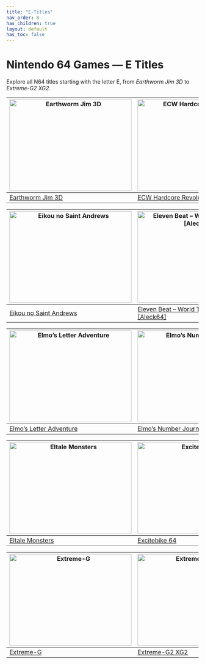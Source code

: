 ```yaml
---
title: "E-Titles"
nav_order: 8
has_children: true
layout: default
has_toc: false
---
```


# Nintendo 64 Games — E Titles

Explore all N64 titles starting with the letter E, from *Earthworm Jim 3D* to *Extreme-G2 XG2*.

| <a href="e/earthworm-jim-3d"><img src="https://placeholder.image/earthworm-jim-3d.jpg" width="320" height="240" alt="Earthworm Jim 3D"/></a> | <a href="e/ecw-hardcore-revolution"><img src="https://placeholder.image/ecw-hardcore-revolution.jpg" width="320" height="240" alt="ECW Hardcore Revolution"/></a> |
|---|---|
| [Earthworm Jim 3D](e/earthworm-jim-3d) | [ECW Hardcore Revolution](e/ecw-hardcore-revolution) |

| <a href="e/eikou-no-saint-andrews"><img src="https://placeholder.image/eikou-no-saint-andrews.jpg" width="320" height="240" alt="Eikou no Saint Andrews"/></a> | <a href="e/eleven-beat-world-tournament-aleck64"><img src="https://placeholder.image/eleven-beat-world-tournament-aleck64.jpg" width="320" height="240" alt="Eleven Beat – World Tournament [Aleck64]"/></a> |
|---|---|
| [Eikou no Saint Andrews](e/eikou-no-saint-andrews) | [Eleven Beat – World Tournament [Aleck64]](e/eleven-beat-world-tournament-aleck64) |

| <a href="e/elmos-letter-adventure"><img src="https://placeholder.image/elmos-letter-adventure.jpg" width="320" height="240" alt="Elmo’s Letter Adventure"/></a> | <a href="e/elmos-number-journey"><img src="https://placeholder.image/elmos-number-journey.jpg" width="320" height="240" alt="Elmo’s Number Journey"/></a> |
|---|---|
| [Elmo’s Letter Adventure](e/elmos-letter-adventure) | [Elmo’s Number Journey](e/elmos-number-journey) |

| <a href="e/eltale-monsters"><img src="https://placeholder.image/eltale-monsters.jpg" width="320" height="240" alt="Eltale Monsters"/></a> | <a href="e/excitebike-64"><img src="https://placeholder.image/excitebike-64.jpg" width="320" height="240" alt="Excitebike 64"/></a> |
|---|---|
| [Eltale Monsters](e/eltale-monsters) | [Excitebike 64](e/excitebike-64) |

| <a href="e/extreme-g"><img src="https://placeholder.image/extreme-g.jpg" width="320" height="240" alt="Extreme-G"/></a> | <a href="e/extreme-g2-xg2"><img src="https://placeholder.image/extreme-g2-xg2.jpg" width="320" height="240" alt="Extreme-G2 XG2"/></a> |
|---|---|
| [Extreme-G](e/extreme-g) | [Extreme-G2 XG2](e/extreme-g2-xg2) |
